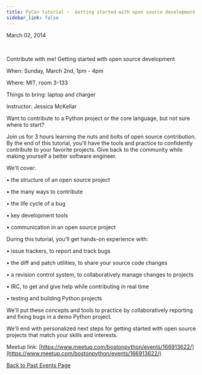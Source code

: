 ```yaml
---
title: PyCon tutorial -  Getting started with open source development
sidebar_link: false
---
```


March 02, 2014


   

Contribute with me! Getting started with open source development

When: Sunday, March 2nd, 1pm - 4pm

Where: MIT, room 3-133

Things to bring: laptop and charger

Instructor: Jessica McKellar

Want to contribute to a Python project or the core language, but not sure where to start?

Join us for 3 hours learning the nuts and bolts of open source contribution. By the end of this tutorial, you'll have the tools and practice to confidently contribute to your favorite projects. Give back to the community while making yourself a better software engineer.

We'll cover:

• the structure of an open source project

• the many ways to contribute

• the life cycle of a bug

• key development tools

• communication in an open source project

During this tutorial, you'll get hands-on experience with:

• issue trackers, to report and track bugs

• the diff and patch utilities, to share your source code changes

• a revision control system, to collaboratively manage changes to projects

• IRC, to get and give help while contributing in real time

• testing and building Python projects

We'll put these concepts and tools to practice by collaboratively reporting and fixing bugs in a demo Python project.

We'll end with personalized next steps for getting started with open source projects that match your skills and interests.


Meetup link: [https://www.meetup.com/bostonpython/events/166913622/](https://www.meetup.com/bostonpython/events/166913622/)

[Back to Past Events Page](index.md)